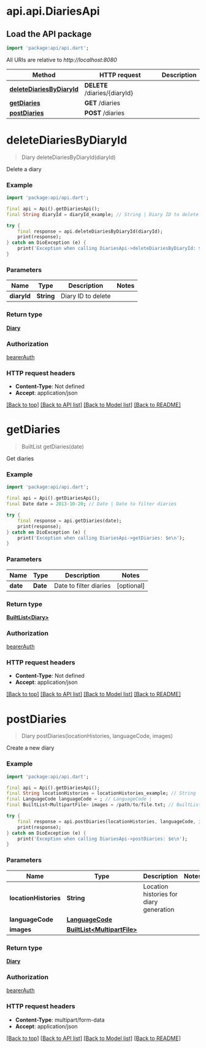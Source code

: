 # api.api.DiariesApi

## Load the API package
```dart
import 'package:api/api.dart';
```

All URIs are relative to *http://localhost:8080*

Method | HTTP request | Description
------------- | ------------- | -------------
[**deleteDiariesByDiaryId**](DiariesApi.md#deletediariesbydiaryid) | **DELETE** /diaries/{diaryId} | 
[**getDiaries**](DiariesApi.md#getdiaries) | **GET** /diaries | 
[**postDiaries**](DiariesApi.md#postdiaries) | **POST** /diaries | 


# **deleteDiariesByDiaryId**
> Diary deleteDiariesByDiaryId(diaryId)



Delete a diary

### Example
```dart
import 'package:api/api.dart';

final api = Api().getDiariesApi();
final String diaryId = diaryId_example; // String | Diary ID to delete

try {
    final response = api.deleteDiariesByDiaryId(diaryId);
    print(response);
} catch on DioException (e) {
    print('Exception when calling DiariesApi->deleteDiariesByDiaryId: $e\n');
}
```

### Parameters

Name | Type | Description  | Notes
------------- | ------------- | ------------- | -------------
 **diaryId** | **String**| Diary ID to delete | 

### Return type

[**Diary**](Diary.md)

### Authorization

[bearerAuth](../README.md#bearerAuth)

### HTTP request headers

 - **Content-Type**: Not defined
 - **Accept**: application/json

[[Back to top]](#) [[Back to API list]](../README.md#documentation-for-api-endpoints) [[Back to Model list]](../README.md#documentation-for-models) [[Back to README]](../README.md)

# **getDiaries**
> BuiltList<Diary> getDiaries(date)



Get diaries

### Example
```dart
import 'package:api/api.dart';

final api = Api().getDiariesApi();
final Date date = 2013-10-20; // Date | Date to filter diaries

try {
    final response = api.getDiaries(date);
    print(response);
} catch on DioException (e) {
    print('Exception when calling DiariesApi->getDiaries: $e\n');
}
```

### Parameters

Name | Type | Description  | Notes
------------- | ------------- | ------------- | -------------
 **date** | **Date**| Date to filter diaries | [optional] 

### Return type

[**BuiltList&lt;Diary&gt;**](Diary.md)

### Authorization

[bearerAuth](../README.md#bearerAuth)

### HTTP request headers

 - **Content-Type**: Not defined
 - **Accept**: application/json

[[Back to top]](#) [[Back to API list]](../README.md#documentation-for-api-endpoints) [[Back to Model list]](../README.md#documentation-for-models) [[Back to README]](../README.md)

# **postDiaries**
> Diary postDiaries(locationHistories, languageCode, images)



Create a new diary

### Example
```dart
import 'package:api/api.dart';

final api = Api().getDiariesApi();
final String locationHistories = locationHistories_example; // String | Location histories for diary generation
final LanguageCode languageCode = ; // LanguageCode | 
final BuiltList<MultipartFile> images = /path/to/file.txt; // BuiltList<MultipartFile> | 

try {
    final response = api.postDiaries(locationHistories, languageCode, images);
    print(response);
} catch on DioException (e) {
    print('Exception when calling DiariesApi->postDiaries: $e\n');
}
```

### Parameters

Name | Type | Description  | Notes
------------- | ------------- | ------------- | -------------
 **locationHistories** | **String**| Location histories for diary generation | 
 **languageCode** | [**LanguageCode**](LanguageCode.md)|  | 
 **images** | [**BuiltList&lt;MultipartFile&gt;**](MultipartFile.md)|  | 

### Return type

[**Diary**](Diary.md)

### Authorization

[bearerAuth](../README.md#bearerAuth)

### HTTP request headers

 - **Content-Type**: multipart/form-data
 - **Accept**: application/json

[[Back to top]](#) [[Back to API list]](../README.md#documentation-for-api-endpoints) [[Back to Model list]](../README.md#documentation-for-models) [[Back to README]](../README.md)

